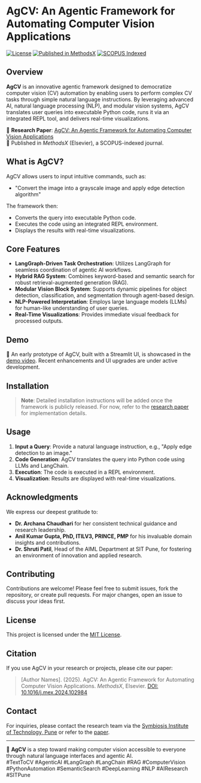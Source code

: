 # AgCV: An Agentic Framework for Automating Computer Vision Applications

[![License](https://img.shields.io/badge/License-MIT-blue.svg)](LICENSE)
[![Published in MethodsX](https://img.shields.io/badge/Published-MethodsX%20(Elsevier)-green.svg)](https://www.sciencedirect.com/science/article/pii/S2215016124003498?via%3Dihub)
[![SCOPUS Indexed](https://img.shields.io/badge/SCOPUS-Indexed-orange.svg)](https://www.scopus.com/sourceid/21100423865)

## Overview

**AgCV** is an innovative agentic framework designed to democratize computer vision (CV) automation by enabling users to perform complex CV tasks through simple natural language instructions. By leveraging advanced AI, natural language processing (NLP), and modular vision systems, AgCV translates user queries into executable Python code, runs it via an integrated REPL tool, and delivers real-time visualizations.

📄 **Research Paper**: [AgCV: An Agentic Framework for Automating Computer Vision Applications](https://www.sciencedirect.com/science/article/pii/S2215016124003498?via%3Dihub)  
📍 Published in *MethodsX* (Elsevier), a SCOPUS-indexed journal.

## What is AgCV?

AgCV allows users to input intuitive commands, such as:  
- "Convert the image into a grayscale image and apply edge detection algorithm"  

The framework then:  
- Converts the query into executable Python code.  
- Executes the code using an integrated REPL environment.  
- Displays the results with real-time visualizations.

## Core Features

- **LangGraph-Driven Task Orchestration**: Utilizes LangGraph for seamless coordination of agentic AI workflows.  
- **Hybrid RAG System**: Combines keyword-based and semantic search for robust retrieval-augmented generation (RAG).  
- **Modular Vision Block System**: Supports dynamic pipelines for object detection, classification, and segmentation through agent-based design.  
- **NLP-Powered Interpretation**: Employs large language models (LLMs) for human-like understanding of user queries.  
- **Real-Time Visualizations**: Provides immediate visual feedback for processed outputs.

## Demo

🎥 An early prototype of AgCV, built with a Streamlit UI, is showcased in the [demo video](https://www.sciencedirect.com/science/article/pii/S2215016124003498?via%3Dihub). Recent enhancements and UI upgrades are under active development.

## Installation

> **Note**: Detailed installation instructions will be added once the framework is publicly released. For now, refer to the [research paper](https://www.sciencedirect.com/science/article/pii/S2215016124003498?via%3Dihub) for implementation details.

## Usage

1. **Input a Query**: Provide a natural language instruction, e.g., "Apply edge detection to an image."  
2. **Code Generation**: AgCV translates the query into Python code using LLMs and LangChain.  
3. **Execution**: The code is executed in a REPL environment.  
4. **Visualization**: Results are displayed with real-time visualizations.

## Acknowledgments

We express our deepest gratitude to:  
- **Dr. Archana Chaudhari** for her consistent technical guidance and research leadership.  
- **Anil Kumar Gupta, PhD, ITILV3, PRINCE, PMP** for his invaluable domain insights and contributions.  
- **Dr. Shruti Patil**, Head of the AIML Department at SIT Pune, for fostering an environment of innovation and applied research.

## Contributing

Contributions are welcome! Please feel free to submit issues, fork the repository, or create pull requests. For major changes, open an issue to discuss your ideas first.

## License

This project is licensed under the [MIT License](LICENSE).

## Citation

If you use AgCV in your research or projects, please cite our paper:  
> [Author Names]. (2025). AgCV: An Agentic Framework for Automating Computer Vision Applications. *MethodsX*, Elsevier. [DOI: 10.1016/j.mex.2024.102984](https://www.sciencedirect.com/science/article/pii/S2215016124003498?via%3Dihub)

## Contact

For inquiries, please contact the research team via the [Symbiosis Institute of Technology, Pune](https://www.sitpune.edu.in/) or refer to the [paper](https://www.sciencedirect.com/science/article/pii/S2215016124003498?via%3Dihub).

---

🌟 **AgCV** is a step toward making computer vision accessible to everyone through natural language interfaces and agentic AI.  
#TextToCV #AgenticAI #LangGraph #LangChain #RAG #ComputerVision #PythonAutomation #SemanticSearch #DeepLearning #NLP #AIResearch #SITPune
